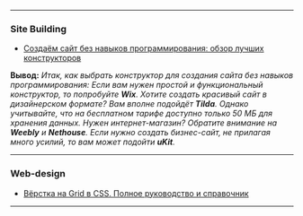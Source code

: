 ***

### Site Building

- [Создаём сайт без навыков программирования: обзор лучших конструкторов](https://tproger.ru/digest/website-builders-review/)

**Вывод:**
*Итак, как выбрать конструктор для создания сайта без навыков программирования:
Если вам нужен простой и функциональный конструктор, то попробуйте **Wix**.
Хотите создать красивый сайт в дизайнерском формате? Вам вполне подойдёт **Tilda**. Однако учитывайте, что на бесплатном тарифе доступно только 50 МБ для хранения данных.
Нужен интернет-магазин? Обратите внимание на **Weebly** и **Nethouse**.
Если нужно создать бизнес-сайт, не прилагая много усилий, то вам может подойти **uKit**.*

***

### Web-design

- [Вёрстка на Grid в CSS. Полное руководство и справочник](https://medium.com/@stasonmars/%D0%B2%D0%B5%CC%88%D1%80%D1%81%D1%82%D0%BA%D0%B0-%D0%BD%D0%B0-grid-%D0%B2-css-%D0%BF%D0%BE%D0%BB%D0%BD%D0%BE%D0%B5-%D1%80%D1%83%D0%BA%D0%BE%D0%B2%D0%BE%D0%B4%D1%81%D1%82%D0%B2%D0%BE-%D0%B8-%D1%81%D0%BF%D1%80%D0%B0%D0%B2%D0%BE%D1%87%D0%BD%D0%B8%D0%BA-220508316f8b)

***
